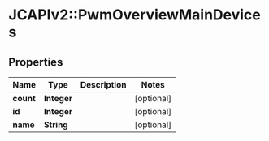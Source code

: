 # JCAPIv2::PwmOverviewMainDevices

## Properties
Name | Type | Description | Notes
------------ | ------------- | ------------- | -------------
**count** | **Integer** |  | [optional] 
**id** | **Integer** |  | [optional] 
**name** | **String** |  | [optional] 

